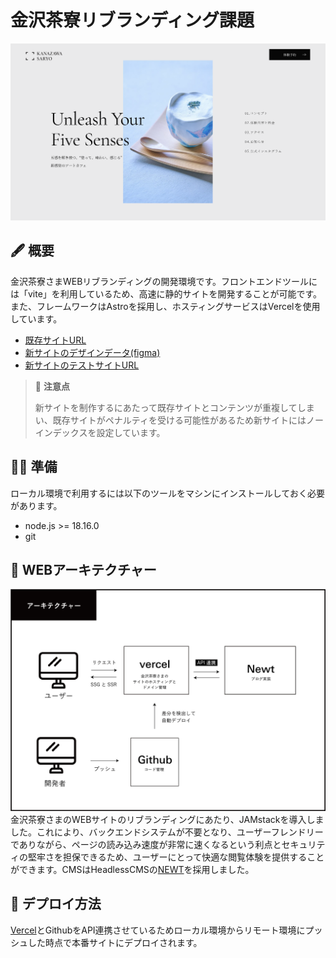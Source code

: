 # 金沢茶寮リブランディング課題

![screenshot](https://github.com/masakitami/kanazawa-saryo/blob/main/public/images/ogp.png)

## 🖋 概要
金沢茶寮さまWEBリブランディングの開発環境です。フロントエンドツールには「vite」を利用しているため、高速に静的サイトを開発することが可能です。
また、フレームワークはAstroを採用し、ホスティングサービスはVercelを使用しています。

- [既存サイトURL](https://www.kanazawasaryo.jp/)
- [新サイトのデザインデータ(figma)](https://x.gd/bUZGC)
- [新サイトのテストサイトURL](https://kanazawa-saryo.vercel.app/)

> 🚨 **注意点**
>
> 新サイトを制作するにあたって既存サイトとコンテンツが重複してしまい、既存サイトがペナルティを受ける可能性があるため新サイトにはノーインデックスを設定しています。

## 👨‍💻 準備
ローカル環境で利用するには以下のツールをマシンにインストールしておく必要があります。
- node.js >= 18.16.0
- git

## 📖 WEBアーキテクチャー
![screenshot](https://github.com/masakitami/kanazawa-saryo/blob/main/public/images/architecture.png)
金沢茶寮さまのWEBサイトのリブランディングにあたり、JAMstackを導入しました。これにより、バックエンドシステムが不要となり、ユーザーフレンドリーでありながら、ページの読み込み速度が非常に速くなるという利点とセキュリティの堅牢さを担保できるため、ユーザーにとって快適な閲覧体験を提供することができます。CMSはHeadlessCMSの[NEWT](https://www.newt.so/)を採用しました。


## 💨 デプロイ方法
[Vercel](https://vercel.com/)とGithubをAPI連携させているためローカル環境からリモート環境にプッシュした時点で本番サイトにデプロイされます。